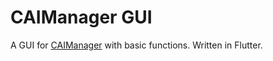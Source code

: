 # CAIManager GUI

A GUI for [CAIManager](https://github.com/ifloppy/CAIManager) with basic functions. Written in Flutter.

